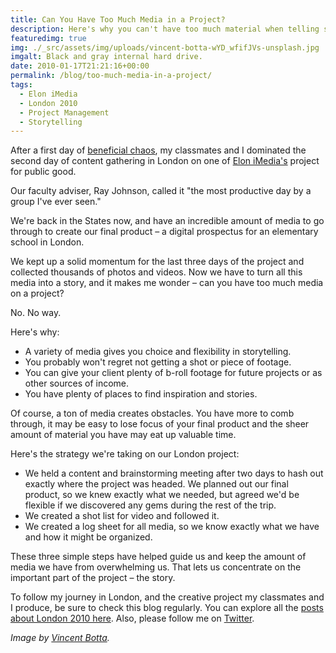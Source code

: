 ```yaml
---
title: Can You Have Too Much Media in a Project?
description: Here's why you can't have too much material when telling stories.
featuredimg: true
img: ./_src/assets/img/uploads/vincent-botta-wYD_wfifJVs-unsplash.jpg
imgalt: Black and gray internal hard drive.
date: 2010-01-17T21:21:16+00:00
permalink: /blog/too-much-media-in-a-project/
tags:
  - Elon iMedia
  - London 2010
  - Project Management
  - Storytelling
---
```


After a first day of [beneficial chaos](/blog/why-chaos-can-make-a-storytelling-project-work/), my classmates and I dominated the second day of content gathering in London on one of [Elon iMedia's](http://www.elon.edu/e-web/academics/communications/interactive_media/) project for public good.

Our faculty adviser, Ray Johnson, called it "the most productive day by a group I've ever seen."

We're back in the States now, and have an incredible amount of media to go through to create our final product – a digital prospectus for an elementary school in London.

We kept up a solid momentum for the last three days of the project and collected thousands of photos and videos. Now we have to turn all this media into a story, and it makes me wonder – can you have too much media on a project?

No. No way.

Here's why:

- A variety of media gives you choice and flexibility in storytelling.
- You probably won't regret not getting a shot or piece of footage.
- You can give your client plenty of b-roll footage for future projects or as other sources of income.
- You have plenty of places to find inspiration and stories.

Of course, a ton of media creates obstacles. You have more to comb through, it may be easy to lose focus of your final product and the sheer amount of material you have may eat up valuable time.

Here's the strategy we're taking on our London project:

- We held a content and brainstorming meeting after two days to hash out exactly where the project was headed. We planned out our final product, so we knew exactly what we needed, but agreed we'd be flexible if we discovered any gems during the rest of the trip.
- We created a shot list for video and followed it.
- We created a log sheet for all media, so we know exactly what we have and how it might be organized.

These three simple steps have helped guide us and keep the amount of media we have from overwhelming us. That lets us concentrate on the important part of the project – the story.

To follow my journey in London, and the creative project my classmates and I produce, be sure to check this blog regularly. You can explore all the [posts about London 2010 here](/tag/london-2010/). Also, please follow me on [Twitter](http://twitter.com/DavidAKennedy).

_Image by [Vincent Botta](https://unsplash.com/photos/wYD_wfifJVs)._
